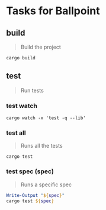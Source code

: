 # Tasks for Ballpoint

## build

> Build the project

~~~pwsh
cargo build
~~~

## test

> Run tests

### test watch
~~~pwsh
cargo watch -x 'test -q --lib'
~~~

### test all

> Runs all the tests

~~~pwsh
cargo test
~~~

### test spec (spec)

> Runs a specific spec

~~~powershell
Write-Output "${spec}"
cargo test ${spec}
~~~
